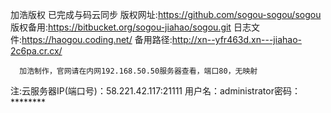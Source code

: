 加浩版权
已完成与码云同步
版权网址:https://github.com/sogou-sogou/sogou
版权备用:https://bitbucket.org/sogou-jiahao/sogou.git
日志文件:https://haogou.coding.net/
备用路径:http://xn--yfr463d.xn---jiahao-2c6pa.cr.cx/   
       
       
      加浩制作，官网请在内网192.168.50.50服务器查看，端口80，无映射
注:云服务器IP(端口号)：58.221.42.117:21111
用户名：administrator密码：********
